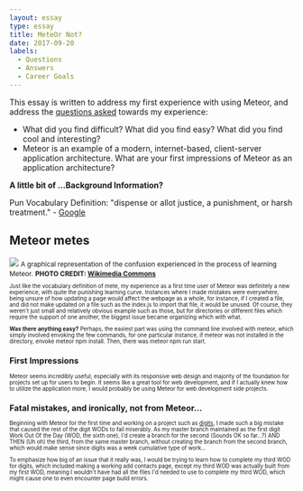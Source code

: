 ```yaml
---
layout: essay
type: essay
title: MeteOr Not?
date: 2017-09-20
labels:
  - Questions
  - Answers
  - Career Goals
---
```


This essay is written to address my first experience with using Meteor, and address the <a href = "http://courses.ics.hawaii.edu/ics314f17/morea/meteor-2/experience-meteor-2-technical-essay.html">questions asked</a> towards my experience:
- What did you find difficult? What did you find easy? What did you find cool and interesting?
- Meteor is an example of a modern, internet-based, client-server application architecture. What are your first impressions of Meteor as an application architecture?

**A little bit of ...Background Information?** 

Pun Vocabulary Definition: "dispense or allot justice, a punishment, or harsh treatment." - <a href = "https://www.google.com/search?ei=gAHyWZbFN6qQ0gKJlLngCg&q=mete&oq=mete&gs_l=psy-ab.3..0i67k1l3j0j0i67k1l3j0j0i67k1l2.2096.2096.0.2364.1.1.0.0.0.0.161.161.0j1.1.0....0...1.1.64.psy-ab..0.1.159....0.GvQ0HTMETLs"> Google</a> 

## Meteor metes
<img src="https://upload.wikimedia.org/wikipedia/commons/b/b6/Dizzy_lines_of_corridor.jpg">
<small>A graphical representation of the confusion experienced in the process of learning Meteor.</small>
<small><b>PHOTO CREDIT: <a href ="https://upload.wikimedia.org/wikipedia/commons">Wikimedia Commons</a></b><small>

Just like the vocabulary definition of mete, my experience as a first time user of Meteor was definitely a new experience, with quite the punishing learning curve. Instances where I made mistakes were everywhere, being unsure of how updating a page would affect the webpage as a whole, for instance, if I created a file, and did not make updated on a file such as the index.js to import that file, it would be unused. Of course, they weren't just small and relatively obvious example such as those, but for directories or different files which require the support of one another, the biggest issue became organizing which with what. 

<b>Was there anything easy?</b> Perhaps, the easiest part was using the command line involved with meteor, which simply involved envoking the few commands, for one particular instance, if meteor was not installed in the directory, envoke meteor npm install. Then, there was meteor npm run start. 

## First Impressions

Meteor seems incredibly useful, especially with its responsive web design and majority of the foundation for projects set up for users to begin. It seems like a great tool for web development, and if I actually knew how to utilize the application more, I would probably be using Meteor for web development side projects.

## Fatal mistakes, and ironically, not from Meteor...

Beginning with Meteor for the first time and working on a project such as <a href = "https://github.com/alicewy/digits">digits</a>, I made such a big mistake that caused the rest of the digit WODs to fail miserably.  As my master branch maintained as the first digit Work Out Of the Day (WOD, the sixth one), I'd create a branch for the second (Sounds OK so far...?) AND THEN (Uh oh) the third, from the same master branch, without creating the branch from the second branch, which would make sense since digits was a week cumulative type of work...

To emphasize how big of an issue that it really was, I would be trying to learn how to complete my third WOD for digits, which included making a working add contacts page, except my third WOD was actually built from my first WOD, meaning I wouldn't have had all the files I'd needed to use to complete my third WOD, which might cause one to even encounter page build errors.
